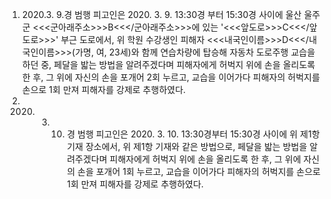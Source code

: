 1. 2020.3. 9.경 범행
피고인은 2020. 3. 9. 13:30경 부터 15:30경 사이에 울산 울주군 <<<군아래주소>>>B<<</군아래주소>>>에 있는 '<<<앞도로>>>C<<</앞도로>>>' 부근 도로에서, 위 학원 수강생인 피해자 <<<내국인이름>>>D<<</내국인이름>>>(가명, 여, 23세)와 함께 연습차량에 탑승해 자동차 도로주행 교습을 하던 중, 페달을 밟는 방법을 알려주겠다며 피해자에게 허벅지 위에 손을 올리도록 한 후, 그 위에 자신의 손을 포개어 2회 누르고, 교습을 이어가다 피해자의 허벅지를 손으로 1회 만져 피해자를 강제로 추행하였다.
2. 2020. 3. 10. 경 범행
피고인은 2020. 3. 10. 13:30경부터 15:30경 사이에 위 제1항 기재 장소에서, 위 제1항 기재와 같은 방법으로, 페달을 밟는 방법을 알려주겠다며 피해자에게 허벅지 위에 손을 올리도록 한 후, 그 위에 자신의 손을 포개어 1회 누르고, 교습을 이어가다 피해자의 허벅지를 손으로 1회 만져 피해자를 강제로 추행하였다.
